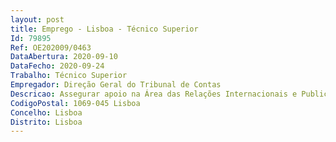 ```yaml
--- 
layout: post
title: Emprego - Lisboa - Técnico Superior
Id: 79895
Ref: OE202009/0463
DataAbertura: 2020-09-10
DataFecho: 2020-09-24
Trabalho: Técnico Superior
Empregador: Direção Geral do Tribunal de Contas
Descricao: Assegurar apoio na Área das Relações Internacionais e Publicações do Departamento de Consultadoria e Planeamento, exercendo funções relacionadas com relações internacionais, negociação, organização de eventos, design gráfico e edição de publicações.
CodigoPostal: 1069-045 Lisboa
Concelho: Lisboa
Distrito: Lisboa
--- 
```

